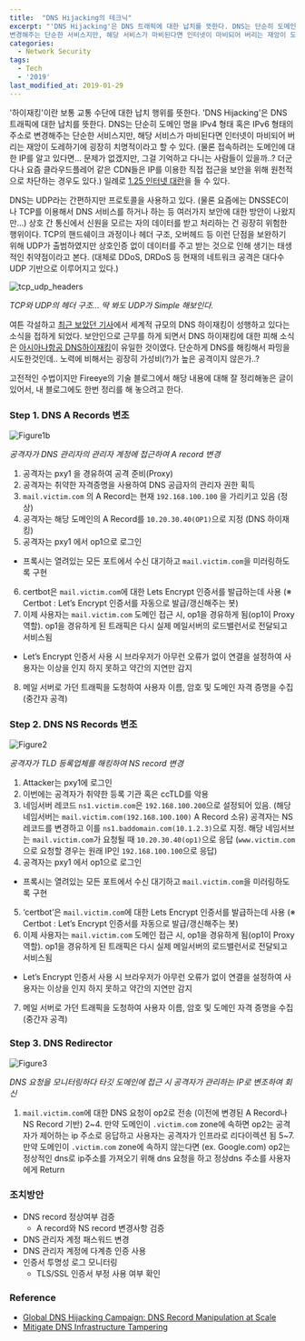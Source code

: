 ```yaml
---
title:  "DNS Hijacking의 테크닉"
excerpt: "'DNS Hijacking'은 DNS 트래픽에 대한 납치를 뜻한다. DNS는 단순히 도메인 명을 IPv4 형태 혹은 IPv6 형태의 주소로
변경해주는 단순한 서비스지만, 해당 서비스가 마비된다면 인터넷이 마비되어 버리는 재앙이 도레하기에 굉장히 치명적이라고 할 수 있다."
categories:
  - Network Security
tags:
  - Tech
  - '2019'
last_modified_at: 2019-01-29
---
```


'하이재킹'이란 보통 교통 수단에 대한 납치 행위를 뜻한다.
'DNS Hijacking'은 DNS 트래픽에 대한 납치를 뜻한다. DNS는 단순히 도메인 명을 IPv4 형태 혹은 IPv6 형태의 주소로
변경해주는 단순한 서비스지만, 해당 서비스가 마비된다면 인터넷이 마비되어 버리는 재앙이 도레하기에 굉장히 치명적이라고 할 수 있다.
(물론 접속하려는 도메인에 대한 IP를 알고 있다면... 문제가 없겠지만, 그걸 기억하고 다니는 사람들이 있을까..?
더군다나 요즘 클라우드플레어 같은 CDN들은 IP를 이용한 직접 접근을 보안을 위해 원천적으로 차단하는 경우도 있다.)
일례로 [1.25 인터넷 대란](https://namu.wiki/w/1.25%20%EC%9D%B8%ED%84%B0%EB%84%B7%20%EB%8C%80%EB%9E%80)을 들 수 있다.

DNS는 UDP라는 간편하지만 프로토콜을 사용하고 있다.
(물론 요즘에는 DNSSEC이나 TCP를 이용해서 DNS 서비스를 하거나 하는 등 여러가지 보안에 대한 방안이 나왔지만...)
상호 간 통신에서 신원을 모르는 자의 데이터를 받고 처리하는 건 굉장히 위험한 행위이다.
TCP의 핸드쉐이크 과정이나 헤더 구조, 오버헤드 등 이런 단점을 보완하기 위해 UDP가 출범하였지만
상호인증 없이 데이터를 주고 받는 것으로 인해 생기는 태생적인 취약점이라고 본다.
(대체로 DDoS, DRDoS 등 현재의 네트워크 공격은 대다수 UDP 기반으로 이루어지고 있다.)

![tcp_udp_headers]({{site.url}}/assets/images/2019/01/tcp_udp_headers.jpg)

*TCP와 UDP의 헤더 구조... 딱 봐도 UDP가 Simple 해보인다.*

여튼 각설하고 [최근 보았던 기사](http://www.etnews.com/20190125000204)에서 세계적 규모의 DNS 하이재킹이 성행하고 있다는
소식을 접하게 되었다. 보안인으로 근무를 하게 되면서 DNS 하이재킹에 대한 피해 소식은 [아시아나항공 DNS하이재킹](http://www.ilyoeconomy.com/news/articleView.html?idxno=29249)이 유일한 것이였다.
단순하게 DNS를 해킹해서 파밍을 시도한것인데.. 노력에 비해서는 굉장히 가성비(?)가 높은 공격이지 않은가..?

고전적인 수법이지만 Fireeye의 기술 블로그에서 해당 내용에 대해 잘 정리해놓은 글이 있어서,
내 블로그에도 한번 정리를 해 놓으려고 한다.

### Step 1. DNS A Records 변조

![Figure1b]({{site.url}}/assets/images/2019/01/Figure1b.jpg)

*공격자가 DNS 관리자의 관리자 계정에 접근하여 A record 변경*

1. 공격자는 pxy1 을 경유하여 공격 준비(Proxy)
2. 공격자는 취약한 자격증명을 사용하여 DNS 공급자의 관리자 권한 획득
3. `mail.victim.com` 의 A Record는 현재 `192.168.100.100` 을 가리키고 있음 (정상)
4. 공격자는 해당 도메인의 A Record를 `10.20.30.40(OP1)`으로 지정 (DNS 하이재킹)
5. 공격자는 pxy1 에서 op1으로 로그인
- 프록시는 열려있는 모든 포트에서 수신 대기하고 `mail.victim.com`을 미러링하도록 구현
6. certbot은 `mail.victim.com`에 대한 Lets Encrypt 인증서를 발급하는데 사용 (※ Certbot : Let’s Encrypt 인증서를 자동으로 발급/갱신해주는 봇)
7. 이제 사용자는 `mail.victim.com` 도메인 접근 시, op1을 경유하게 됨(op1이 Proxy역할). op1을 경유하게 된 트래픽은 다시 실제 메일서버의 로드밸런서로 전달되고 서비스됨
- Let’s Encrypt 인증서 사용 시 브라우저가 아무런 오류가 없이 연결을 설정하여 사용자는 이상을 인지 하지 못하고 약간의 지연만 감지
8. 메일 서버로 가던 트래픽을 도청하여 사용자 이름, 암호 및 도메인 자격 증명을 수집 (중간자 공격)

### Step 2. DNS NS Records 변조

![Figure2]({{site.url}}/assets/images/2019/01/Figure2.png)

*공격자가 TLD 등록업체를 해킹하여 NS record 변경*

1. Attacker는 pxy1에 로그인
2. 이번에는 공격자가 취약한 등록 기관 혹은 ccTLD를 악용
3. 네임서버 레코드 `ns1.victim.com`은 `192.168.100.200`으로 설정되어 있음. (해당 네임서버는 `mail.victim.com(192.168.100.100)` A Record 소유)
공격자는 NS 레코드를 변경하고 이를 `ns1.baddomain.com(10.1.2.3)`으로 지정. 해당 네임서브는 `mail.victim.com`가 요청될 때 `10.20.30.40(op1)`으로 응답 (`www.victim.com`으로 요청할 경우는 원래 IP인 `192.168.100.100`으로 응답)
4. 공격자는 pxy1 에서 op1으로 로그인
- 프록시는 열려있는 모든 포트에서 수신 대기하고 `mail.victim.com`을 미러링하도록 구현
5. ‘certbot’은 `mail.victim.com`에 대한 Lets Encrypt 인증서를 발급하는데 사용 (※ Certbot : Let’s Encrypt 인증서를 자동으로 발급/갱신해주는 봇)
6. 이제 사용자는 `mail.victim.com` 도메인 접근 시, op1을 경유하게 됨(op1이 Proxy역할). op1을 경유하게 된 트래픽은 다시 실제 메일서버의 로드밸런서로 전달되고 서비스됨
- Let’s Encrypt 인증서 사용 시 브라우저가 아무런 오류가 없이 연결을 설정하여 사용자는 이상을 인지 하지 못하고 약간의 지연만 감지
7. 메일 서버로 가던 트래픽을 도청하여 사용자 이름, 암호 및 도메인 자격 증명을 수집 (중간자 공격)

### Step 3. DNS Redirector

![Figure3]({{site.url}}/assets/images/2019/01/Figure3.png)

*DNS 요청을 모니터링하다 타깃 도메인에 접근 시 공격자가 관리하는 IP로 변조하여 회신*

1. `mail.victim.com`에 대한 DNS 요청이 op2로 전송 (이전에 변경된 A Record나 NS Record 기반)
2~4. 만약 도메인이 `.victim.com` zone에 속하면 op2는 공격자가 제어하는 ip 주소로 응답하고 사용자는 공격자가 인프라로 리다이렉션 됨
5~7. 만약 도메인이 `.victim.com` zone에 속하지 않는다면 (ex. Google.com) op2는 정상적인 dns로 ip주소를 가져오기 위해 dns 요청을 하고 정상dns 주소를 사용자에게 Return

### 조치방안
- DNS record 정상여부 검증
  * A record와 NS record 변경사항 검증
- DNS 관리자 계정 패스워드 변경
- DNS 관리자 계정에 다계층 인증 사용
- 인증서 투명성 로그 모니터링
  * TLS/SSL 인증서 부정 사용 여부 확인

### Reference
- [Global DNS Hijacking Campaign: DNS Record Manipulation at Scale](https://www.fireeye.com/blog/threat-research/2019/01/global-dns-hijacking-campaign-dns-record-manipulation-at-scale.html)
- [Mitigate DNS Infrastructure Tampering](https://cyber.dhs.gov/ed/19-01/)
